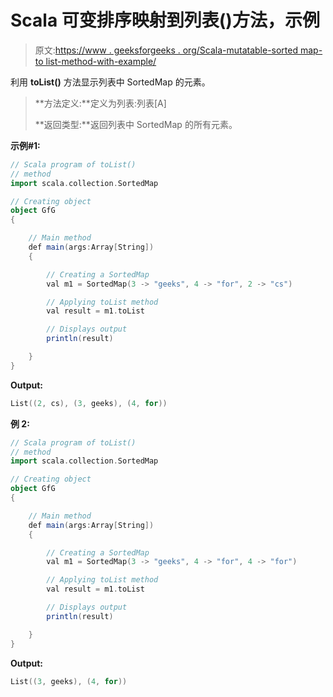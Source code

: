 # Scala 可变排序映射到列表()方法，示例

> 原文:[https://www . geeksforgeeks . org/Scala-mutatable-sorted map-to list-method-with-example/](https://www.geeksforgeeks.org/scala-mutable-sortedmap-tolist-method-with-example/)

利用 **toList()** 方法显示列表中 SortedMap 的元素。

> **方法定义:**定义为列表:列表[A]
> 
> **返回类型:**返回列表中 SortedMap 的所有元素。

**示例#1:**

```scala
// Scala program of toList()
// method
import scala.collection.SortedMap

// Creating object
object GfG
{ 

    // Main method
    def main(args:Array[String])
    {

        // Creating a SortedMap
        val m1 = SortedMap(3 -> "geeks", 4 -> "for", 2 -> "cs")

        // Applying toList method
        val result = m1.toList

        // Displays output
        println(result)

    }
}
```

**Output:**

```scala
List((2, cs), (3, geeks), (4, for))

```

**例 2:**

```scala
// Scala program of toList()
// method
import scala.collection.SortedMap

// Creating object
object GfG
{ 

    // Main method
    def main(args:Array[String])
    {

        // Creating a SortedMap
        val m1 = SortedMap(3 -> "geeks", 4 -> "for", 4 -> "for")

        // Applying toList method
        val result = m1.toList

        // Displays output
        println(result)

    }
}
```

**Output:**

```scala
List((3, geeks), (4, for))

```